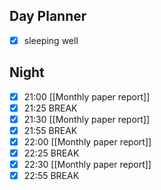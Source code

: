 ## Day Planner
- [x] sleeping well
## Night
- [x] 21:00 [[Monthly paper report]]
- [x] 21:25 BREAK
- [x] 21:30 [[Monthly paper report]]
- [x] 21:55 BREAK
- [x] 22:00 [[Monthly paper report]]
- [x] 22:25 BREAK
- [x] 22:30 [[Monthly paper report]]
- [x] 22:55 BREAK